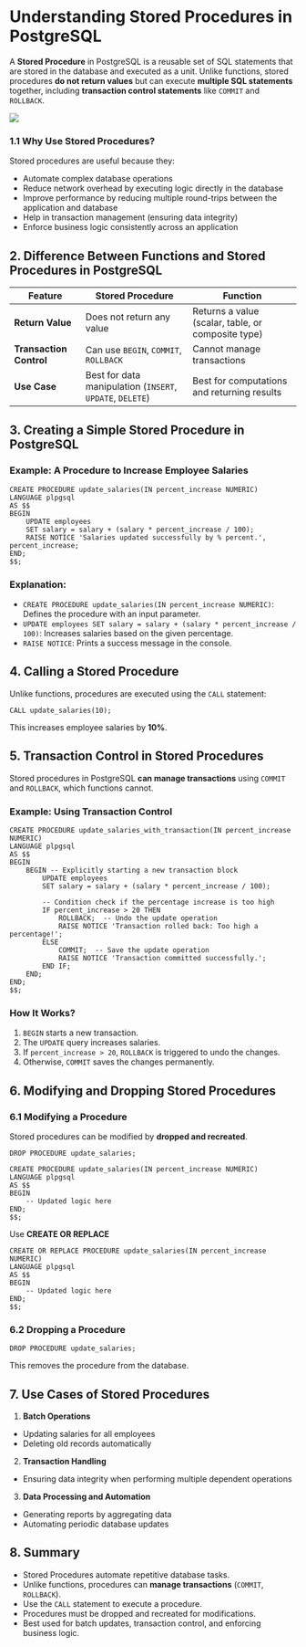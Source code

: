 # Understanding Stored Procedures in PostgreSQL
A **Stored Procedure** in PostgreSQL is a reusable set of SQL statements that are stored in the database and executed as a unit. Unlike functions, stored procedures **do not return values** but can execute **multiple SQL statements** together, including **transaction control statements** like `COMMIT` and `ROLLBACK`.  

[![](https://markdown-videos-api.jorgenkh.no/youtube/OqrwTHCFItA)](https://youtu.be/OqrwTHCFItA)

### 1.1 Why Use Stored Procedures?
Stored procedures are useful because they:  
* Automate complex database operations  
* Reduce network overhead by executing logic directly in the database  
* Improve performance by reducing multiple round-trips between the application and database  
* Help in transaction management (ensuring data integrity)  
* Enforce business logic consistently across an application

## 2. Difference Between Functions and Stored Procedures in PostgreSQL

| Feature              | Stored Procedure | Function |
|----------------------|----------------|----------|
| **Return Value**     | Does not return any value | Returns a value (scalar, table, or composite type) |
| **Transaction Control** | Can use `BEGIN`, `COMMIT`, `ROLLBACK` | Cannot manage transactions |
| **Use Case**        | Best for data manipulation (`INSERT`, `UPDATE`, `DELETE`) | Best for computations and returning results |

## 3. Creating a Simple Stored Procedure in PostgreSQL
### Example: A Procedure to Increase Employee Salaries
```
CREATE PROCEDURE update_salaries(IN percent_increase NUMERIC)
LANGUAGE plpgsql
AS $$
BEGIN
    UPDATE employees
    SET salary = salary + (salary * percent_increase / 100);
    RAISE NOTICE 'Salaries updated successfully by % percent.', percent_increase;
END;
$$;
```

### Explanation:
- `CREATE PROCEDURE update_salaries(IN percent_increase NUMERIC)`: Defines the procedure with an input parameter.  
- `UPDATE employees SET salary = salary + (salary * percent_increase / 100)`: Increases salaries based on the given percentage.  
- `RAISE NOTICE`: Prints a success message in the console.

## 4. Calling a Stored Procedure
Unlike functions, procedures are executed using the `CALL` statement:
```
CALL update_salaries(10);
```

This increases employee salaries by **10%**.

## 5. Transaction Control in Stored Procedures
Stored procedures in PostgreSQL **can manage transactions** using `COMMIT` and `ROLLBACK`, which functions cannot.  

### Example: Using Transaction Control
```
CREATE PROCEDURE update_salaries_with_transaction(IN percent_increase NUMERIC)
LANGUAGE plpgsql
AS $$
BEGIN
    BEGIN -- Explicitly starting a new transaction block
        UPDATE employees
        SET salary = salary + (salary * percent_increase / 100);

        -- Condition check if the percentage increase is too high
        IF percent_increase > 20 THEN
            ROLLBACK;  -- Undo the update operation
            RAISE NOTICE 'Transaction rolled back: Too high a percentage!';
        ELSE
            COMMIT;  -- Save the update operation
            RAISE NOTICE 'Transaction committed successfully.';
        END IF;
    END;
END;
$$;
```

### How It Works? 
1. `BEGIN` starts a new transaction.  
2. The `UPDATE` query increases salaries.  
3. If `percent_increase > 20`, `ROLLBACK` is triggered to undo the changes.  
4. Otherwise, `COMMIT` saves the changes permanently.

## 6. Modifying and Dropping Stored Procedures

### 6.1 Modifying a Procedure
Stored procedures can be modified by **dropped and recreated**.
```
DROP PROCEDURE update_salaries;

CREATE PROCEDURE update_salaries(IN percent_increase NUMERIC)
LANGUAGE plpgsql
AS $$
BEGIN
    -- Updated logic here
END;
$$;
```

Use **CREATE OR REPLACE**
```
CREATE OR REPLACE PROCEDURE update_salaries(IN percent_increase NUMERIC)
LANGUAGE plpgsql
AS $$
BEGIN
    -- Updated logic here
END;
$$;
```

### 6.2 Dropping a Procedure
```
DROP PROCEDURE update_salaries;
```

This removes the procedure from the database.

## 7. Use Cases of Stored Procedures
1. **Batch Operations**  
- Updating salaries for all employees  
- Deleting old records automatically  

2. **Transaction Handling**  
- Ensuring data integrity when performing multiple dependent operations  

3. **Data Processing and Automation**  
- Generating reports by aggregating data  
- Automating periodic database updates

## 8. Summary
* Stored Procedures automate repetitive database tasks.  
* Unlike functions, procedures can **manage transactions** (`COMMIT`, `ROLLBACK`).  
* Use the `CALL` statement to execute a procedure.  
* Procedures must be dropped and recreated for modifications.  
* Best used for batch updates, transaction control, and enforcing business logic.